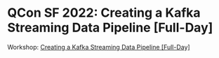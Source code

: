 # QCon SF 2022: Creating a Kafka Streaming Data Pipeline [Full-Day]

Workshop: [Creating a Kafka Streaming Data Pipeline
[Full-Day]](https://qconsf.com/workshop/oct2022/creating-kafka-streaming-data-pipeline-full-day)
